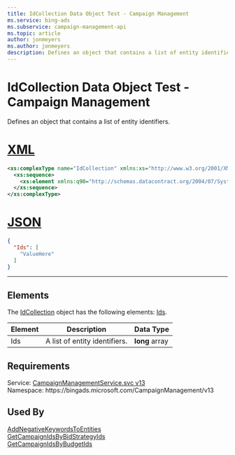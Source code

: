 ```yaml
---
title: IdCollection Data Object Test - Campaign Management
ms.service: bing-ads
ms.subservice: campaign-management-api
ms.topic: article
author: jonmeyers
ms.author: jonmeyers
description: Defines an object that contains a list of entity identifiers.(test)
---
```

# IdCollection Data Object Test - Campaign Management
Defines an object that contains a list of entity identifiers.

# [XML](#tab/xml)

```xml
<xs:complexType name="IdCollection" xmlns:xs="http://www.w3.org/2001/XMLSchema">
  <xs:sequence>
    <xs:element xmlns:q90="http://schemas.datacontract.org/2004/07/System" minOccurs="0" name="Ids" nillable="true" type="q90:ArrayOfNullableOflong" />
  </xs:sequence>
</xs:complexType>
```

# [JSON](#tab/json)

```json
{
  "Ids": [
    "ValueHere"
  ]
}
```

-----

## <a name="elements"></a>Elements

The [IdCollection](idcollection.md) object has the following elements: [Ids](#ids).

|Element|Description|Data Type|
|-----------|---------------|-------------|
|<a name="ids"></a>Ids|A list of entity identifiers.|**long** array|

## Requirements
Service: [CampaignManagementService.svc v13](https://campaign.api.bingads.microsoft.com/Api/Advertiser/CampaignManagement/v13/CampaignManagementService.svc)  
Namespace: https\://bingads.microsoft.com/CampaignManagement/v13  

## Used By
[AddNegativeKeywordsToEntities](addnegativekeywordstoentities.md)  
[GetCampaignIdsByBidStrategyIds](getcampaignidsbybidstrategyids.md)  
[GetCampaignIdsByBudgetIds](getcampaignidsbybudgetids.md)  
